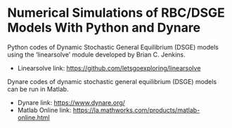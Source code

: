 # Numerical Simulations of RBC/DSGE Models With Python and Dynare

Python codes of Dynamic Stochastic General Equilibrium (DSGE) models using the ‘linearsolve’ module developed by Brian C. Jenkins.

* Linearsolve link: https://github.com/letsgoexploring/linearsolve

Dynare codes of dynamic stochastic general equilibrium (DSGE) models can be run in Matlab.

* Dynare link: https://www.dynare.org/
* Matlab Online link: https://la.mathworks.com/products/matlab-online.html
